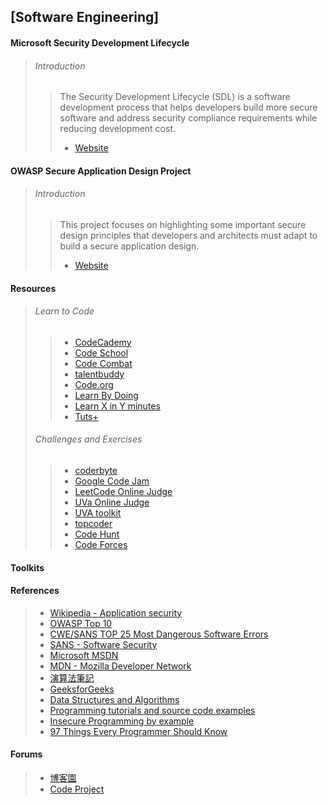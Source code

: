 ## [Software Engineering] ##

#### Microsoft Security Development Lifecycle ####
> 
> ###### Introduction ######
> > The Security Development Lifecycle (SDL) is a software development process
> > that helps developers build more secure software and address security 
> > compliance requirements while reducing development cost. 
> > * [Website](http://www.microsoft.com/security/sdl/)

#### OWASP Secure Application Design Project ####
>
> ###### Introduction ######
> > This project focuses on highlighting some important secure design 
> > principles that developers and architects must adapt to build a secure 
> > application design. 
> > * [Website](https://www.owasp.org/index.php/OWASP_Secure_Application_Design_Project)

#### Resources ####
> 
> ###### Learn to Code ######
> > * [CodeCademy](http://www.codecademy.com/)
> > * [Code School](https://www.codeschool.com/)
> > * [Code Combat](http://codecombat.com/)
> > * [talentbuddy](https://www.talentbuddy.co/)
> > * [Code.org](http://code.org/)
> > * [Learn By Doing](https://www.learneroo.com/)
> > * [Learn X in Y minutes](http://learnxinyminutes.com/)
> > * [Tuts+](https://tutsplus.com/)
> 
> ###### Challenges and Exercises ######
> > * [coderbyte](http://coderbyte.com/)
> > * [Google Code Jam](https://code.google.com/codejam/)
> > * [LeetCode Online Judge](https://leetcode.com/)
> > * [UVa Online Judge](http://uva.onlinejudge.org/)
> > * [UVA toolkit](http://uvatoolkit.com/) 
> > * [topcoder](http://www.topcoder.com/)
> > * [Code Hunt](https://www.codehunt.com/)
> > * [Code Forces](http://codeforces.com/)

#### Toolkits ####

#### References ####
> * [Wikipedia - Application security](https://en.wikipedia.org/wiki/Application_security)
> * [OWASP Top 10](https://www.owasp.org/index.php/Category:OWASP_Top_Ten_Project)
> * [CWE/SANS TOP 25 Most Dangerous Software Errors](https://www.sans.org/top25-software-errors/)
> * [SANS - Software Security](http://software-security.sans.org/)
> * [Microsoft MSDN](https://msdn.microsoft.com/)
> * [MDN - Mozilla Developer Network](https://developer.mozilla.org/en-US/)
> * [演算法筆記](http://www.csie.ntnu.edu.tw/~u91029/index.html)
> * [GeeksforGeeks](http://www.geeksforgeeks.org/)
> * [Data Structures and Algorithms](https://people.mpi-inf.mpg.de/~mehlhorn/Toolbox.html)
> * [Programming tutorials and source code examples](http://www.java2s.com/)
> * [Insecure Programming by example](http://community.coresecurity.com/~gera/InsecureProgramming/)
> * [97 Things Every Programmer Should Know](http://programmer.97things.oreilly.com/)

#### Forums ####
> * [博客園](http://www.cnblogs.com/)
> * [Code Project](http://www.codeproject.com/)
